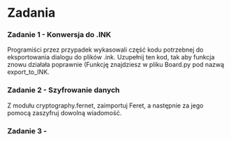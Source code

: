 # Zadania
### Zadanie 1 - Konwersja do .INK
Programiści przez przypadek wykasowali część kodu potrzebnej do eksportowania dialogu do plików .ink. Uzupełnij ten kod, tak aby funkcja znowu działała poprawnie (Funkcję znajdziesz w pliku Board.py pod nazwą export_to_INK.

### Zadanie 2 -  Szyfrowanie danych
Z modułu cryptography.fernet, zaimportuj Feret, a następnie za jego pomocą zaszyfruj dowolną wiadomość.

### Zadanie 3 -
